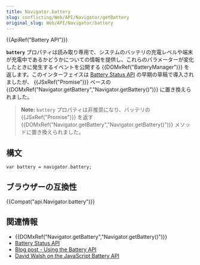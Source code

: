 ```yaml
---
title: Navigator.battery
slug: conflicting/Web/API/Navigator/getBattery
original_slug: Web/API/Navigator/battery
---
```


{{ApiRef("Battery API")}}

**`battery`** プロパティは読み取り専用で、システムのバッテリの充電レベルや端末が充電中であるかどうかについての情報を提供し、これらのパラメーターが変化したときに発生するイベントを公開する {{DOMxRef("BatteryManager")}} を返します。このインターフェイスは [Battery Status API](/ja/docs/Web/API/Battery_Status_API) の早期の草稿で導入されましたが、 {{JSxRef("Promise")}} ベースの {{DOMxRef("Navigator.getBattery","Navigator.getBattery()")}} に置き換えられました。

> **Note:** `battery` プロパティは非推奨になり、バッテリの {{JSxRef("Promise")}} を返す {{DOMxRef("Navigator.getBattery","Navigator.getBattery()")}} メソッドに置き換えられました。

## 構文

```
var battery = navigator.battery;
```

## ブラウザーの互換性

{{Compat("api.Navigator.battery")}}

## 関連情報

- {{DOMxRef("Navigator.getBattery","Navigator.getBattery()")}}
- [Battery Status API](/ja/docs/Web/API/Battery_Status_API)
- [Blog post - Using the Battery API](http://hacks.mozilla.org/2012/02/using-the-battery-api-part-of-webapi/)
- [David Walsh on the JavaScript Battery API](http://davidwalsh.name/battery-api)
